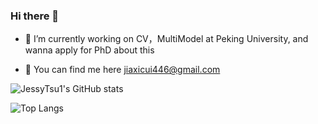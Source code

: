 ### Hi there 👋

<!--
**JessyTsu1/JessyTsu1** is a ✨ _special_ ✨ repository because its `README.md` (this file) appears on your GitHub profile.

Here are some ideas to get you started:
-->

- 🔭 I’m currently working on CV，MultiModel at Peking University, and wanna apply for PhD about this

- 💬 You can find me here jiaxicui446@gmail.com


<!-- ![JessyTsu1's GitHub stats](https://github-readme-stats.vercel.app/api?username=JessyTsu1) -->

![JessyTsu1's GitHub stats](https://github-readme-stats.vercel.app/api?username=JessyTsu1&count_private=true&show_icons=true&theme=tokyonight&hide=issues)


![Top Langs](https://github-readme-stats.vercel.app/api/top-langs/?username=JessyTsu1&hide=javascript,html)

